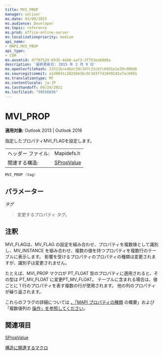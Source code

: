 ```yaml
---
title: MVI_PROP
manager: soliver
ms.date: 03/09/2015
ms.audience: Developer
ms.topic: reference
ms.prod: office-online-server
ms.localizationpriority: medium
api_name:
- MAPI.MVI_PROP
api_type:
- COM
ms.assetid: d7f07524-6935-4a60-aaf3-3f753ea8d86a
description: '最終更新日: 2015 年 3 月 9 日'
ms.openlocfilehash: 22521bce4bec39c3d7c21cb7c69d1e1e20cdb0d6
ms.sourcegitcommit: a1d9041c20256616c9c183f7d1049142a7ac6991
ms.translationtype: MT
ms.contentlocale: ja-JP
ms.lasthandoff: 09/24/2021
ms.locfileid: "59556036"
---
```

# <a name="mvi_prop"></a>MVI_PROP

  
  
**適用対象**: Outlook 2013 | Outlook 2016 
  
指定したプロパティMVI_FLAGを設定します。 
  
|||
|:-----|:-----|
|ヘッダー ファイル:  <br/> |Mapidefs.h  <br/> |
|関連する構造:  <br/> |[SPropValue](spropvalue.md) <br/> |
   
```cpp
MVI_PROP (tag)
```

## <a name="parameters"></a>パラメーター

 _タグ_
  
> 変更するプロパティ タグ。
    
## <a name="remarks"></a>注釈

MVI_FLAGは、MV_FLAG の設定を組み合わせ、プロパティを複数値として識別し、MV_INSTANCE を組み合わせ、複数の値を持つプロパティを複数行のテーブルに表示します。 影響を受けるプロパティのプロパティの種類は変更されますが、識別子は変更されません。 
  
たとえば、MVI_PROP マクロが PT_FLOAT 型のプロパティに適用されると、その型は PT_MV_FLOAT に変更PT_MV_FLOAT。 テーブルに含まれる場合は、値ごとに 1 行のプロパティを表す複数の行が使用されます。 他の列のプロパティが繰り返されます。 
  
これらのフラグの詳細については [、「MAPI プロパティの種類](mapi-property-type-overview.md) の概要」および「複数値列の [操作」を参照してください](working-with-multivalued-columns.md)。
  
## <a name="see-also"></a>関連項目



[SPropValue](spropvalue.md)


[構造に関連するマクロ](macros-related-to-structures.md)

